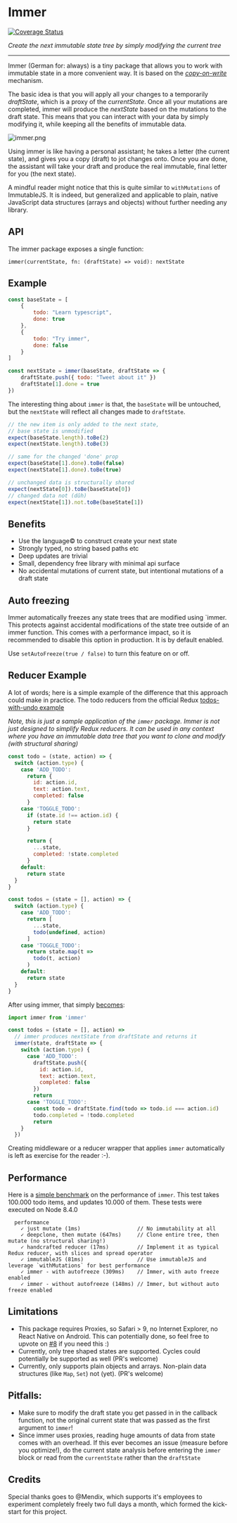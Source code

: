 # Immer

[![Coverage Status](https://coveralls.io/repos/github/Gregjarvez/immer/badge.svg?branch=master)](https://coveralls.io/github/Gregjarvez/immer?branch=master)


_Create the next immutable state tree by simply modifying the current tree_

---

Immer (German for: always) is a tiny package that allows you to work with immutable state in a more convenient way.
It is based on the [_copy-on-write_](https://en.wikipedia.org/wiki/Copy-on-write) mechanism.

The basic idea is that you will apply all your changes to a temporarily _draftState_, which is a proxy of the _currentState_.
Once all your mutations are completed, immer will produce the _nextState_ based on the mutations to the draft state.
This means that you can interact with your data by simply modifying it, while keeping all the benefits of immutable data.

![immer.png](immer.png)

Using immer is like having a personal assistant; he takes a letter (the current state), and gives you a copy (draft) to jot changes onto. Once you are done, the assistant will take your draft and produce the real immutable, final letter for you (the next state).

A mindful reader might notice that this is quite similar to `withMutations` of ImmutableJS. It is indeed, but generalized and applicable to plain, native JavaScript data structures (arrays and objects) without further needing any library.

## API

The immer package exposes a single function:

`immer(currentState, fn: (draftState) => void): nextState`

## Example

```javascript
const baseState = [
    {
        todo: "Learn typescript",
        done: true
    },
    {
        todo: "Try immer",
        done: false
    }
]

const nextState = immer(baseState, draftState => {
    draftState.push({ todo: "Tweet about it" })
    draftState[1].done = true
})
```

The interesting thing about `immer` is that, the `baseState` will be untouched, but the `nextState` will reflect all changes made to `draftState`.

```javascript
// the new item is only added to the next state,
// base state is unmodified
expect(baseState.length).toBe(2)
expect(nextState.length).toBe(3)

// same for the changed 'done' prop
expect(baseState[1].done).toBe(false)
expect(nextState[1].done).toBe(true)

// unchanged data is structurally shared
expect(nextState[0]).toBe(baseState[0])
// changed data not (dûh)
expect(nextState[1]).not.toBe(baseState[1])
```

## Benefits

* Use the language© to construct create your next state
* Strongly typed, no string based paths etc
* Deep updates are trivial
* Small, dependency free library with minimal api surface
* No accidental mutations of current state, but intentional mutations of a draft state

## Auto freezing

 Immer automatically freezes any state trees that are modified using `immer.
 This protects against accidental modifications of the state tree outside of an immer function.
 This comes with a performance impact, so it is recommended to disable this option in production.
 It is by default enabled.

 Use `setAutoFreeze(true / false)` to turn this feature on or off.

## Reducer Example

A lot of words; here is a simple example of the difference that this approach could make in practice.
The todo reducers from the official Redux [todos-with-undo example](https://codesandbox.io/s/github/reactjs/redux/tree/master/examples/todos-with-undo)

_Note, this is just a sample application of the `immer` package. Immer is not just designed to simplify Redux reducers. It can be used in any context where you have an immutable data tree that you want to clone and modify (with structural sharing)_

```javascript
const todo = (state, action) => {
  switch (action.type) {
    case 'ADD_TODO':
      return {
        id: action.id,
        text: action.text,
        completed: false
      }
    case 'TOGGLE_TODO':
      if (state.id !== action.id) {
        return state
      }

      return {
        ...state,
        completed: !state.completed
      }
    default:
      return state
  }
}

const todos = (state = [], action) => {
  switch (action.type) {
    case 'ADD_TODO':
      return [
        ...state,
        todo(undefined, action)
      ]
    case 'TOGGLE_TODO':
      return state.map(t =>
        todo(t, action)
      )
    default:
      return state
  }
}
```

After using immer, that simply [becomes](https://codesandbox.io/s/xl11qpo9mp):

```javascript
import immer from 'immer'

const todos = (state = [], action) =>
  // immer produces nextState from draftState and returns it
  immer(state, draftState => {
    switch (action.type) {
      case 'ADD_TODO':
        draftState.push({
          id: action.id,
          text: action.text,
          completed: false
        })
        return
      case 'TOGGLE_TODO':
        const todo = draftState.find(todo => todo.id === action.id)
        todo.completed = !todo.completed
        return
    }
  })
```

Creating middleware or a reducer wrapper that applies `immer` automatically is left as exercise for the reader :-).

## Performance

Here is a [simple benchmark](__tests__/performance.js) on the performance of `immer`.
This test takes 100.000 todo items, and updates 10.000 of them.
These tests were executed on Node 8.4.0

```
  performance
    ✓ just mutate (1ms)                  // No immutability at all
    ✓ deepclone, then mutate (647ms)     // Clone entire tree, then mutate (no structural sharing!)
    ✓ handcrafted reducer (17ms)         // Implement it as typical Redux reducer, with slices and spread operator
    ✓ immutableJS (81ms)                 // Use immutableJS and leverage `withMutations` for best performance
    ✓ immer - with autofreeze (309ms)    // Immer, with auto freeze enabled
    ✓ immer - without autofreeze (148ms) // Immer, but without auto freeze enabled
```

## Limitations

* This package requires Proxies, so Safari > 9, no Internet Explorer, no React Native on Android. This can potentially done, so feel free to upvote on [#8](https://github.com/mweststrate/immer/issues/8) if you need this :)
* Currently, only tree shaped states are supported. Cycles could potentially be supported as well (PR's welcome)
* Currently, only supports plain objects and arrays. Non-plain data structures (like `Map`, `Set`) not (yet). (PR's welcome)

## Pitfalls:

* Make sure to modify the draft state you get passed in in the callback function, not the original current state that was passed as the first argument to `immer`!
* Since immer uses proxies, reading huge amounts of data from state comes with an overhead. If this ever becomes an issue (measure before you optimize!), do the current state analysis before entering the `immer` block or read from the `currentState` rather than the `draftState`

## Credits

Special thanks goes to @Mendix, which supports it's employees to experiment completely freely two full days a month, which formed the kick-start for this project.
